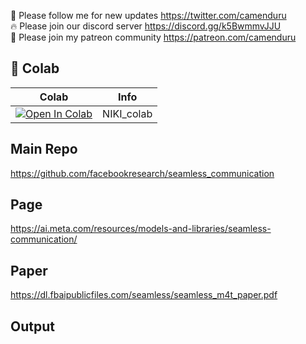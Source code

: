 🐣 Please follow me for new updates https://twitter.com/camenduru <br />
🔥 Please join our discord server https://discord.gg/k5BwmmvJJU <br />
🥳 Please join my patreon community https://patreon.com/camenduru <br />

## 🦒 Colab

| Colab | Info
| --- | --- |
[![Open In Colab](https://colab.research.google.com/assets/colab-badge.svg)](https://colab.research.google.com/github/camenduru/seamless-m4t-colab/blob/main/seamless_m4t_colab.ipynb) | NIKI_colab

## Main Repo
https://github.com/facebookresearch/seamless_communication

## Page
https://ai.meta.com/resources/models-and-libraries/seamless-communication/

## Paper
https://dl.fbaipublicfiles.com/seamless/seamless_m4t_paper.pdf

## Output

